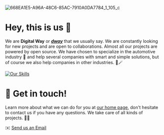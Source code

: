 <link
  rel="stylesheet"
  href="https://cdn.jsdelivr.net/gh/dheereshagrwal/colored-icons@1.6.1/ci.min.css"
/>

![668EA1E5-A96A-48C6-85AC-7910A0DA7784_1_105_c](https://github.com/dwaysweden/.github/assets/37549508/a24df877-0bef-4a31-bd7b-58c6d36263b0)
# Hey, this is us 👋
We are **Digital Way** or [***dway***](https://dway.se) that we usually say. We are constantly looking for new projects and are open to collaborations.
Almost all our projects are powered by open source. We have chosen to specialize in the automotive industry 🚗 and help several companies with smart and simple solutions, but of course we also help companies in other industries. 🤖🪄

[![Our Skills](https://skillicons.dev/icons?i=vue,nuxtjs,docker,azure,html,js,css,sass,tailwind,nginx,nodejs,ps,firebase,vite,wordpress&perline=12)](https://skillicons.dev)

# 💬 Get in touch! 
Learn more about what we can do for you at [our home page](https://dway.se), don't hesitate to contact us if you have any questions. We take care of all kinds of projects. 🥷🏼

✉️ [Send us an Email](mailto:hej@dway.se) 


<!--
**Here are some ideas to get you started:**

🙋‍♀️ A short introduction - what is your organization all about?
🌈 Contribution guidelines - how can the community get involved?
👩‍💻 Useful resources - where can the community find your docs? Is there anything else the community should know?
🍿 Fun facts - what does your team eat for breakfast?
🧙 Remember, you can do mighty things with the power of [Markdown](https://docs.github.com/github/writing-on-github/getting-started-with-writing-and-formatting-on-github/basic-writing-and-formatting-syntax)
-->
